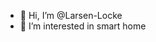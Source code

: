 - 👋 Hi, I’m @Larsen-Locke
- 👀 I’m interested in smart home
<!---
Larsen-Locke/Larsen-Locke is a ✨ special ✨ repository because its `README.md` (this file) appears on your GitHub profile.
You can click the Preview link to take a look at your changes.
--->
